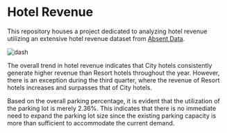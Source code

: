 # Hotel Revenue
This repository houses a project dedicated to analyzing hotel revenue utilizing an extensive hotel revenue dataset from [Absent Data](https://absentdata.com/data-analysis/where-to-find-data/).

![dash](https://scontent.fbkk8-2.fna.fbcdn.net/v/t1.15752-9/353903117_583537310568850_8235012295808762122_n.jpg?_nc_cat=106&ccb=1-7&_nc_sid=ae9488&_nc_eui2=AeFT9N9lO2WCyGOs1Jqd-5EF5_YNKOvuQE3n9g0o6-5ATQD32dkXAfnLPP64UaZgLdy0IXEaoXP_M7TBNR5QHRLL&_nc_ohc=1nsqVYAnPmQAX8wgXgR&_nc_ht=scontent.fbkk8-2.fna&oh=03_AdSLc2pfFZ25Ka76mmmwHZc3n5chqex4mesatrE30Qjy2Q&oe=64B13E2E)

The overall trend in hotel revenue indicates that City hotels consistently generate higher revenue than Resort hotels throughout the year. However, there is an exception during the third quarter, where the revenue of Resort hotels increases and surpasses that of City hotels.

Based on the overall parking percentage, it is evident that the utilization of the parking lot is merely 2.36%. This indicates that there is no immediate need to expand the parking lot size since the existing parking capacity is more than sufficient to accommodate the current demand.
